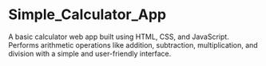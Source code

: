 # Simple_Calculator_App
A basic calculator web app built using HTML, CSS, and JavaScript. Performs arithmetic operations like addition, subtraction, multiplication, and division with a simple and user-friendly interface.

     
    




